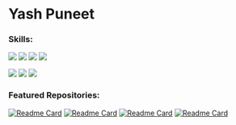 # Yash Puneet

### Skills:

![](https://img.shields.io/badge/Language-Java-informational?style=flat&logo=<LOGO_NAME>&logoColor=white&color=2bbc8a)
![](https://img.shields.io/badge/Language-Python-informational?style=flat&logo=<LOGO_NAME>&logoColor=white&color=2bbc8a)
![](https://img.shields.io/badge/Language-C++-informational?style=flat&logo=<LOGO_NAME>&logoColor=white&color=2bbc8a)
![](https://img.shields.io/badge/Language-Javascript-informational?style=flat&logo=<LOGO_NAME>&logoColor=white&color=2bbc8a)

![](https://img.shields.io/badge/Cloud-Alexa_Skills_Kit-informational?style=flat&logo=<LOGO_NAME>&logoColor=white&color=2bbc8a)
![](https://img.shields.io/badge/Cloud-AWS_Lambda-informational?style=flat&logo=<LOGO_NAME>&logoColor=white&color=2bbc8a)
![](https://img.shields.io/badge/Cloud-AWS_DynamoDB-informational?style=flat&logo=<LOGO_NAME>&logoColor=white&color=2bbc8a)

### Featured Repositories:

[![Readme Card](https://github-readme-stats.vercel.app/api/pin/?username=yashpuneet&repo=Alexa-Motivational-ToDo-List&theme=vision-friendly-dark)](https://github.com/yashpuneet/Alexa-Motivational-ToDo-List)
[![Readme Card](https://github-readme-stats.vercel.app/api/pin/?username=yashpuneet&repo=Flixster&theme=vision-friendly-dark)](https://github.com/yashpuneet/Flixster)
[![Readme Card](https://github-readme-stats.vercel.app/api/pin/?username=yashpuneet&repo=SimpleTweet&theme=vision-friendly-dark)](https://github.com/yashpuneet/SimpleTweet)
[![Readme Card](https://github-readme-stats.vercel.app/api/pin/?username=yashpuneet&repo=Parstagram&theme=vision-friendly-dark)](https://github.com/yashpuneet/Parstagram)
